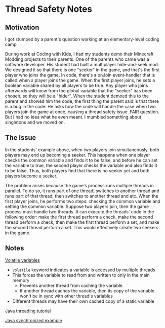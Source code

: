 # Thread Safety Notes
## Motivation
I got stumped by a parent's question working at an elementary-level coding camp   

During work at Coding with Kids, I had my students demo their Minecraft Modding projects to their parents. 
One of the parents who came was a software developer. His student had built a multiplayer hide-and-seek mod. We designed it so that 
there is one "seeker" in the game, and that's the first player who joins the game. In code, there's a onJoin event-handler
that is called when a player joins the game. When the first player joins, he sets a boolean variable shared by all players to be true. Any player 
who joins afterwards will know from the global variable that the "seeker" has been chosen, so they will be a "hider". When the student 
demoed this to the parent and showed him the code, the first thing the parent said is that there is a bug in the code. He asks 
how the code will handle the case when two players join the game at once, causing a thread safety issue. FAIR question. But I had no 
idea what he even meant. I mumbled something about singletons and we moved on.

## The Issue
In the students' example above, when two players join simultaneously, both players may end up becoming a seeker. This happens when one 
player checks the common variable and finds it to be false, and before he can set the variable to true, the second player 
checks the variable and also finds it to be false. Thus, both players find that there is no seeker yet and both players become a seeker.   

The problem arises because the game's process runs multiple threads in parallel. To do so, it runs part of one 
thread, switches to another thread and runs part of that thread, then switches to another thread and etc. When the first player joins, 
he performs two steps: checking the common variable and setting the common variable. Suppose two players join, then the game process 
must handle two threads. It can execute the threads' code in the following order: make the first thread perform a check, make the second 
thread perform a check, then make the first thread perform a set, and make the second thread perform a set. This would effectively create 
two seekers in the game.

## Notes
[Volatile variables](https://www.javamex.com/tutorials/synchronization_volatile_typical_use.shtml)
* ```volatile``` keyword indicates a variable is accessed by multiple threads
* This forces the variable to read from and written to only in the main memory
  * Prevents another thread from caching the variable.
  * If another thread caches the variable, then its copy of the variable won't be in sync with other thread's variables
* Different threads may have their own cached copy of a static variable

[Java threading tutorial](https://winterbe.com/posts/2015/04/07/java8-concurrency-tutorial-thread-executor-examples/)

[Java synchronized example](https://www.geeksforgeeks.org/synchronized-in-java/)
